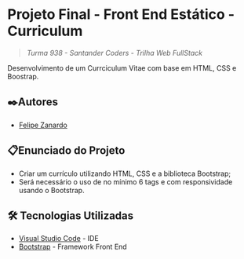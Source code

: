 # Projeto Final - Front End Estático - Curriculum
> *Turma 938 - Santander Coders - Trilha Web FullStack*

Desenvolvimento de um Currciculum Vitae com base em HTML, CSS e Boostrap.

## ✒️Autores 
- [Felipe Zanardo](https://github.com/FelipeBZanardo)

## 📋Enunciado do Projeto

- Criar um currículo utilizando HTML, CSS e a biblioteca Bootstrap;
-  Será necessário o uso de no mínimo 6 tags e com responsividade usando o Bootstrap.

## 🛠️ Tecnologias Utilizadas

* [Visual Studio Code](https://code.visualstudio.com/) - IDE
* [Bootstrap](https://getbootstrap.com/) - Framework Front End

